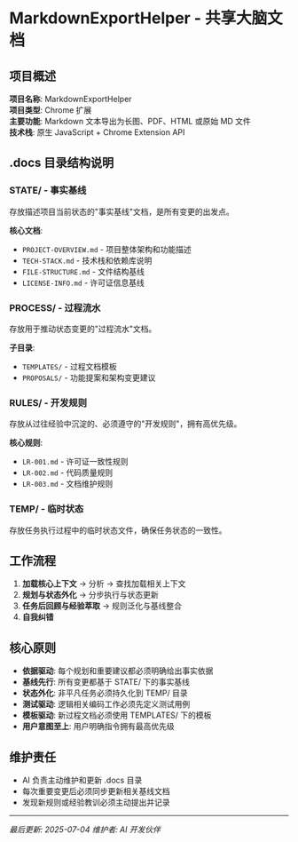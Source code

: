 # MarkdownExportHelper - 共享大脑文档

## 项目概述

**项目名称**: MarkdownExportHelper  
**项目类型**: Chrome 扩展  
**主要功能**: Markdown 文本导出为长图、PDF、HTML 或原始 MD 文件  
**技术栈**: 原生 JavaScript + Chrome Extension API  

## .docs 目录结构说明

### STATE/ - 事实基线
存放描述项目当前状态的"事实基线"文档，是所有变更的出发点。

**核心文档**:
- `PROJECT-OVERVIEW.md` - 项目整体架构和功能描述
- `TECH-STACK.md` - 技术栈和依赖库说明
- `FILE-STRUCTURE.md` - 文件结构基线
- `LICENSE-INFO.md` - 许可证信息基线

### PROCESS/ - 过程流水
存放用于推动状态变更的"过程流水"文档。

**子目录**:
- `TEMPLATES/` - 过程文档模板
- `PROPOSALS/` - 功能提案和架构变更建议

### RULES/ - 开发规则
存放从过往经验中沉淀的、必须遵守的"开发规则"，拥有高优先级。

**核心规则**:
- `LR-001.md` - 许可证一致性规则
- `LR-002.md` - 代码质量规则
- `LR-003.md` - 文档维护规则

### TEMP/ - 临时状态
存放任务执行过程中的临时状态文件，确保任务状态的一致性。

## 工作流程

1. **加载核心上下文** → 分析 → 查找加载相关上下文
2. **规划与状态外化** → 分步执行与状态更新
3. **任务后回顾与经验萃取** → 规则泛化与基线整合
4. **自我纠错**

## 核心原则

- **依据驱动**: 每个规划和重要建议都必须明确给出事实依据
- **基线先行**: 所有变更都基于 STATE/ 下的事实基线
- **状态外化**: 非平凡任务必须持久化到 TEMP/ 目录
- **测试驱动**: 逻辑相关编码工作必须先定义测试用例
- **模板驱动**: 新过程文档必须使用 TEMPLATES/ 下的模板
- **用户意图至上**: 用户明确指令拥有最高优先级

## 维护责任

- AI 负责主动维护和更新 .docs 目录
- 每次重要变更后必须同步更新相关基线文档
- 发现新规则或经验教训必须主动提出并记录

---

*最后更新: 2025-07-04*
*维护者: AI 开发伙伴* 